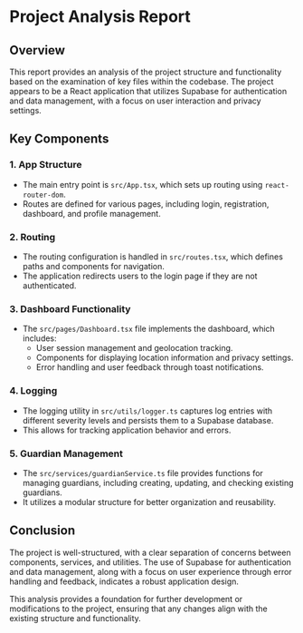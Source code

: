 # Project Analysis Report

## Overview
This report provides an analysis of the project structure and functionality based on the examination of key files within the codebase. The project appears to be a React application that utilizes Supabase for authentication and data management, with a focus on user interaction and privacy settings.

## Key Components

### 1. **App Structure**
- The main entry point is `src/App.tsx`, which sets up routing using `react-router-dom`.
- Routes are defined for various pages, including login, registration, dashboard, and profile management.

### 2. **Routing**
- The routing configuration is handled in `src/routes.tsx`, which defines paths and components for navigation.
- The application redirects users to the login page if they are not authenticated.

### 3. **Dashboard Functionality**
- The `src/pages/Dashboard.tsx` file implements the dashboard, which includes:
  - User session management and geolocation tracking.
  - Components for displaying location information and privacy settings.
  - Error handling and user feedback through toast notifications.

### 4. **Logging**
- The logging utility in `src/utils/logger.ts` captures log entries with different severity levels and persists them to a Supabase database.
- This allows for tracking application behavior and errors.

### 5. **Guardian Management**
- The `src/services/guardianService.ts` file provides functions for managing guardians, including creating, updating, and checking existing guardians.
- It utilizes a modular structure for better organization and reusability.

## Conclusion
The project is well-structured, with a clear separation of concerns between components, services, and utilities. The use of Supabase for authentication and data management, along with a focus on user experience through error handling and feedback, indicates a robust application design.

This analysis provides a foundation for further development or modifications to the project, ensuring that any changes align with the existing structure and functionality.

